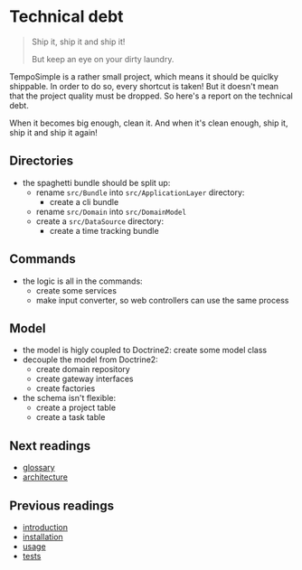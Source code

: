 # Technical debt

> Ship it, ship it and ship it!
>
> But keep an eye on your dirty laundry.

TempoSimple is a rather small project, which means it should be quiclky
shippable. In order to do so, every shortcut is taken! But it doesn't mean that
the project quality must be dropped. So here's a report on the technical debt.

When it becomes big enough, clean it. And when it's clean enough, ship it, ship
it  and ship it again!

## Directories

* the spaghetti bundle should be split up:
  + rename `src/Bundle` into `src/ApplicationLayer` directory:
    - create a cli bundle
  + rename `src/Domain` into `src/DomainModel`
  + create a `src/DataSource` directory:
    - create a time tracking bundle

## Commands

* the logic is all in the commands:
  + create some services
  + make input converter, so web controllers can use the same process

## Model

* the model is higly coupled to Doctrine2: create some model class
* decouple the model from Doctrine2:
  + create domain repository
  + create gateway interfaces
  + create factories
* the schema isn't flexible:
  + create a project table
  + create a task table

## Next readings

* [glossary](06-glossary.md)
* [architecture](07-architecture.md)

## Previous readings

* [introduction](01-introduction.md)
* [installation](02-installation.md)
* [usage](03-usage.md)
* [tests](04-tests.md)
